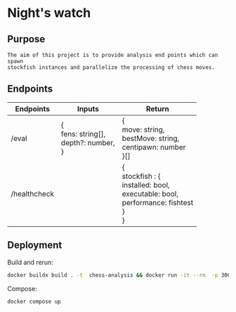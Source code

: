 # Night's watch

## Purpose

    The aim of this project is to provide analysis end points which can spawn 
    stockfish instances and parallelize the processing of chess moves.

## Endpoints

| Endpoints     | Inputs                                            | Return                                                                                                                                                             |
|-------------- |-------------------------------------------------- |------------------------------------------------------------------------------------------------------------------------------------------------------------------- |
| /eval         | {<br>  fens: string[],<br>  depth?: number,<br>}  | {<br>  move: string,<br>  bestMove: string,<br>  centipawn: number<br>}[]                                                                                          |
| /healthcheck  |                                                   | {<br>  stockfish : {<br>                 installed: bool,<br>                 executable: bool,<br>                 performance: fishtest<br>              }<br>}  |

## Deployment

Build and rerun:

```bash
docker buildx build . -t  chess-analysis && docker run -it --rm  -p 3000:3000 chess-analysis
```

Compose:

```bash
docker compose up
```
